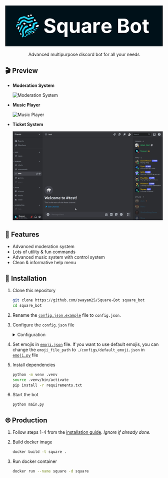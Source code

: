 <div align="center">

![Square Bot](./assets/square.png)

Advanced multipurpose discord bot for all your needs

</div>

## 🎬️ Preview

- **Moderation System**

    ![Moderation System](./assets/mod.gif)

- **Music Player**

    ![Music Player](./assets/music.gif)

- **Ticket System**

    ![Ticket System](./assets/ticket.gif)

## 🎯 Features

- Advanced moderation system
- Lots of utility & fun commands
- Advanced music system with control system
- Clean & informative help menu

## 🚀 Installation

1. Clone this repository
    ```sh
    git clone https://github.com/swayam25/Square-Bot square_bot
    cd square_bot
    ```

2. Rename the [`config.json.example`](./configs/config.json.example) file to `config.json`.

3. Configure the `config.json` file
    <details>

    <summary>Configuration</summary>

    - `owner_id` (`int`) [Required]
        - Owner's discord id
        - Gives access to all commands

    - `dev_ids` (`List[int]`) [Required]
        - Developer's discord ids
        - Gives access to developer commands
        - *This can be managed by `/dev list`, `/dev add` & `/dev remove` commands too*

    - `lockdown` (`bool`) [Required]
        - Lockdown status
        - If true, bot will not respond to any commands in any guild except owner's guilds
        - *This can be toggled by `/lockdown` command*

    - `owner_guild_ids` (`List[int]`) [Required]
        - List of guild ids
        - Developer commands will only work in these guilds

    - `system_ch_id` (`int`) [Required]
        - System channel id
        - Bot will send logs in this channel

    - `support_server_url` (`str`) [Required]
        - Support server url
        - Bot will use this url for support server

    - `discord_api_token` (`str`) [Required]
        - Discord api token
        - Bot will use this token to connect to discord

    - `lavalink` (`Dict[str, Union[str, int]]`) [Required]
        - `host` (`str`) [Required]
            - Lavalink host
        - `port` (`int`) [Required]
            - Lavalink port
        - `pass` (`str`) [Required]
            - Lavalink password

    </details>

4. Set emojis in [`emoji.json`](./configs/emoji.json) file. If you want to use default emojis, you can change the `emoji_file_path` to `./configs/default_emoji.json` in [`emoji.py`](./utils/emoji.py) file


5. Install dependencies
    ```sh
    python -m venv .venv
    source .venv/bin/activate
    pip install -r requirements.txt
    ```

6. Start the bot
    ```sh
    python main.py
    ```
## 🌐 Production

1. Follow steps 1-4 from the [installation guide](#-installation). *Ignore if already done.*

2. Build docker image
    ```sh
    docker build -t square .
    ```

3. Run docker container
    ```sh
    docker run --name square -d square
    ```
